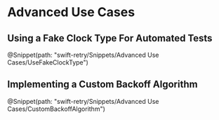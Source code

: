 # Advanced Use Cases

## Using a Fake Clock Type For Automated Tests

@Snippet(path: "swift-retry/Snippets/Advanced Use Cases/UseFakeClockType")

## Implementing a Custom Backoff Algorithm

@Snippet(path: "swift-retry/Snippets/Advanced Use Cases/CustomBackoffAlgorithm")
